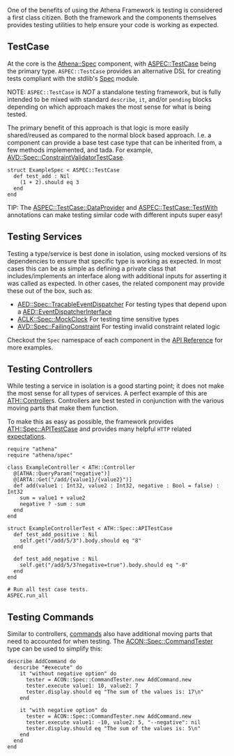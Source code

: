 One of the benefits of using the Athena Framework is testing is considered a first class citizen.
Both the framework and the components themselves provides testing utilities to help ensure your code is working as expected.

## TestCase

At the core is the [Athena::Spec](/Spec) component, with [ASPEC::TestCase](/Spec/TestCase) being the primary type.
`ASPEC::TestCase` provides an alternative DSL for creating tests compliant with the stdlib's [Spec](https://crystal-lang.org/api/Spec.html) module.

NOTE: `ASPEC::TestCase` is _NOT_ a standalone testing framework, but is fully intended to be mixed with standard `describe`, `it`, and/or `pending` blocks depending on which approach makes the most sense for what is being tested.

The primary benefit of this approach is that logic is more easily shared/reused as compared to the normal block based approach.
I.e. a component can provide a base test case type that can be inherited from, a few methods implemented, and tada.
For example, [AVD::Spec::ConstraintValidatorTestCase](/Validator/Spec/ConstraintValidatorTestCase).

```crystal
struct ExampleSpec < ASPEC::TestCase
  def test_add : Nil
    (1 + 2).should eq 3
  end
end
```

TIP: The [ASPEC::TestCase::DataProvider](/Spec/TestCase/DataProvider) and [ASPEC::TestCase::TestWith](/Spec/TestCase/TestWith) annotations can make testing similar code with different inputs super easy!

## Testing Services

Testing a type/service is best done in isolation, using mocked versions of its dependencies to ensure that specific type is working as expected.
In most cases this can be as simple as defining a private class that includes/implements an interface along with additional inputs for asserting it was called as expected.
In other cases, the related component may provide these out of the box, such as:

* [AED::Spec::TracableEventDispatcher](/EventDispatcher/Spec/TracableEventDispatcher) For testing types that depend upon a [AED::EventDispatcherInterface](/EventDispatcher/EventDispatcherInterface)
* [ACLK::Spec::MockClock](/Clock/Spec/MockClock) For testing time sensitive types
* [AVD::Spec::FailingConstraint](/Validator/Spec/FailingConstraint) For testing invalid constraint related logic

Checkout the `Spec` namespace of each component in the [API Reference](../api_reference.md) for more examples.

## Testing Controllers

While testing a service in isolation is a good starting point; it does not make the most sense for all types of services.
A perfect example of this are [ATH::Controller](/Framework/Controller)s.
Controllers are best tested in conjunction with the various moving parts that make them function.

To make this as easy as possible, the framework provides [ATH::Spec::APITestCase](/Framework/Spec/APITestCase) and provides many helpful `HTTP` related [expectations](/Framework/Spec/Expectations/HTTP).

```crystal
require "athena"
require "athena/spec"

class ExampleController < ATH::Controller
  @[ATHA::QueryParam("negative")]
  @[ARTA::Get("/add/{value1}/{value2}")]
  def add(value1 : Int32, value2 : Int32, negative : Bool = false) : Int32
    sum = value1 + value2
    negative ? -sum : sum
  end
end

struct ExampleControllerTest < ATH::Spec::APITestCase
  def test_add_positive : Nil
    self.get("/add/5/3").body.should eq "8"
  end

  def test_add_negative : Nil
    self.get("/add/5/3?negative=true").body.should eq "-8"
  end
end

# Run all test case tests.
ASPEC.run_all
```

## Testing Commands

Similar to controllers, [commands](./commands.md) also have additional moving parts that need to accounted for when testing.
The [ACON::Spec::CommandTester](/Console/Spec/CommandTester) type can be used to simplify this:

```crystal
describe AddCommand do
  describe "#execute" do
    it "without negative option" do
      tester = ACON::Spec::CommandTester.new AddCommand.new
      tester.execute value1: 10, value2: 7
      tester.display.should eq "The sum of the values is: 17\n"
    end

    it "with negative option" do
      tester = ACON::Spec::CommandTester.new AddCommand.new
      tester.execute value1: -10, value2: 5, "--negative": nil
      tester.display.should eq "The sum of the values is: 5\n"
    end
  end
end
```
